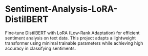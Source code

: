 # Sentiment-Analysis-LoRA-DistilBERT
 Fine‑tune DistilBERT with LoRA (Low‑Rank Adaptation) for efficient sentiment analysis on text data. This project adapts a lightweight transformer using minimal trainable parameters while achieving high accuracy in classifying sentiments.
